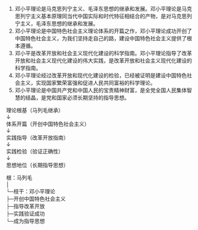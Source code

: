 1. 邓小平理论是马克思列宁主义、毛泽东思想的继承和发展。邓小平理论是马克思列宁主义基本原理同当代中国实际和时代特征相结合的产物，是对马克思列宁主义，毛泽东思想的继承和发展。
2. 邓小平理论是中国特色社会主义理论体系的开篇之作，邓小平理论成功开创了中国特色社会主义，为我们坚持走自己的路，建设中国特色社会主义提供了根本遵循。
3. 邓小平是改革开放和社会主义现代化建设的科学指南。邓小平理论指导了改革开放和社会主义现代化建设的伟大实践，是改革开放和社会主义现代化建设的科学指南。
4. 邓小平理论经过改革开放和现代化建设的检验，已经被证明是建设中国特色社会主义，实现国家繁荣富强和促进人民共同富裕的科学理论。
5. 邓小平理论是中国共产党和中国人民的宝贵精神财富，是全党全国人民集体智慧的结晶，是党和国家必须长期坚持的指导思想。




理论根基（马列毛继承）  
↓  
体系开篇（开创中国特色社会主义）  
↓  
实践指导（改革开放指南）  
↓  
实践检验（验证正确性）  
↓  
思想地位（长期指导思想）





根：马列毛  
│  
└─枝干：邓小平理论  
   ├─开创中国特色社会主义  
   ├─指导改革开放  
   ├─实践验证成功  
   └─成为指导思想
